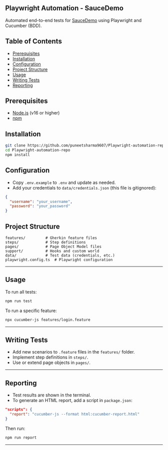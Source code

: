 ## Playwright Automation - SauceDemo

Automated end-to-end tests for [SauceDemo](https://www.saucedemo.com/) using Playwright and Cucumber (BDD).


## Table of Contents

- [Prerequisites](#prerequisites)
- [Installation](#installation)
- [Configuration](#configuration)
- [Project Structure](#project-structure)
- [Usage](#usage)
- [Writing Tests](#writing-tests)
- [Reporting](#reporting)

## Prerequisites

- [Node.js](https://nodejs.org/) (v16 or higher)
- [npm](https://www.npmjs.com/)

## Installation

```sh
git clone https://github.com/puneetsharma9607/Playwright-automation-repo.git
cd Playwright-automation-repo
npm install
```

## Configuration

- Copy `.env.example` to `.env` and update as needed.
- Add your credentials to `data/credentials.json` (this file is gitignored):

```json
{
  "username": "your_username",
  "password": "your_password"
}
```

## Project Structure

```
features/         # Gherkin feature files
steps/            # Step definitions
pages/            # Page Object Model files
support/          # Hooks and custom world
data/             # Test data (credentials, etc.)
playwright.config.ts  # Playwright configuration
```

---

## Usage

To run all tests:

```sh
npm run test
```

To run a specific feature:

```sh
npx cucumber-js features/login.feature
```

---

## Writing Tests

- Add new scenarios to `.feature` files in the `features/` folder.
- Implement step definitions in `steps/`.
- Use or extend page objects in `pages/`.

---

## Reporting

- Test results are shown in the terminal.
- To generate an HTML report, add a script in `package.json`:

```json
"scripts": {
  "report": "cucumber-js --format html:cucumber-report.html"
}
```

Then run:

```sh
npm run report
```

---